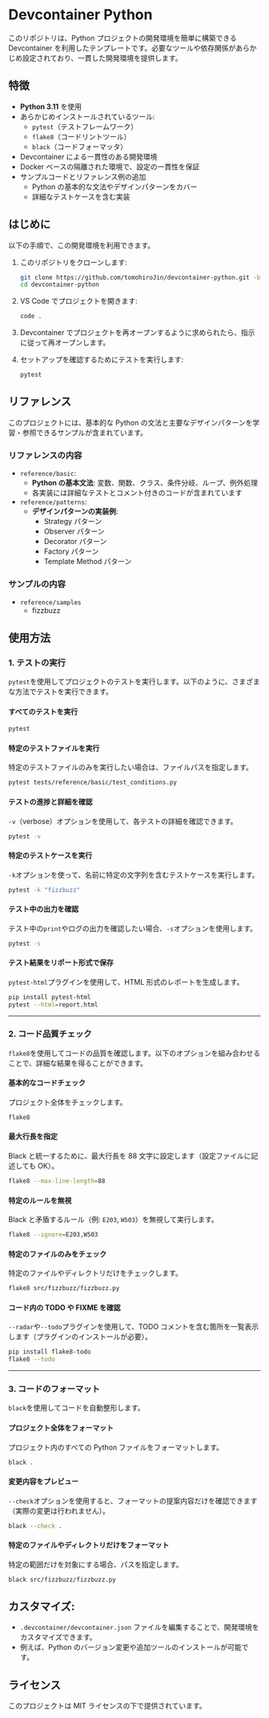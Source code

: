 # Devcontainer Python

このリポジトリは、Python プロジェクトの開発環境を簡単に構築できる Devcontainer を利用したテンプレートです。必要なツールや依存関係があらかじめ設定されており、一貫した開発環境を提供します。

## 特徴

- **Python 3.11** を使用
- あらかじめインストールされているツール:
  - `pytest`（テストフレームワーク）
  - `flake8`（コードリントツール）
  - `black`（コードフォーマッタ）
- Devcontainer による一貫性のある開発環境
- Docker ベースの隔離された環境で、設定の一貫性を保証
- サンプルコードとリファレンス例の追加
  - Python の基本的な文法やデザインパターンをカバー
  - 詳細なテストケースを含む実装

## はじめに

以下の手順で、この開発環境を利用できます。

1. このリポジトリをクローンします:

   ```bash
   git clone https://github.com/tomohiroJin/devcontainer-python.git -b feature/add-reference
   cd devcontainer-python
   ```

2. VS Code でプロジェクトを開きます:

   ```bash
   code .
   ```

3. Devcontainer でプロジェクトを再オープンするように求められたら、指示に従って再オープンします。

4. セットアップを確認するためにテストを実行します:

   ```bash
   pytest
   ```

## リファレンス

このプロジェクトには、基本的な Python の文法と主要なデザインパターンを学習・参照できるサンプルが含まれています。

### **リファレンスの内容**

- `reference/basic`:
  - **Python の基本文法**: 変数、関数、クラス、条件分岐、ループ、例外処理
  - 各実装には詳細なテストとコメント付きのコードが含まれています
- `reference/patterns`:
  - **デザインパターンの実装例**:
    - Strategy パターン
    - Observer パターン
    - Decorator パターン
    - Factory パターン
    - Template Method パターン

### **サンプルの内容**

- `reference/samples`
  - fizzbuzz

## 使用方法

### **1. テストの実行**

`pytest`を使用してプロジェクトのテストを実行します。以下のように、さまざまな方法でテストを実行できます。

#### **すべてのテストを実行**

```bash
pytest
```

#### **特定のテストファイルを実行**

特定のテストファイルのみを実行したい場合は、ファイルパスを指定します。

```bash
pytest tests/reference/basic/test_conditions.py
```

#### **テストの進捗と詳細を確認**

`-v`（verbose）オプションを使用して、各テストの詳細を確認できます。

```bash
pytest -v
```

#### **特定のテストケースを実行**

`-k`オプションを使って、名前に特定の文字列を含むテストケースを実行します。

```bash
pytest -k "fizzbuzz"
```

#### **テスト中の出力を確認**

テスト中の`print`やログの出力を確認したい場合、`-s`オプションを使用します。

```bash
pytest -s
```

#### **テスト結果をリポート形式で保存**

`pytest-html`プラグインを使用して、HTML 形式のレポートを生成します。

```bash
pip install pytest-html
pytest --html=report.html
```

---

### **2. コード品質チェック**

`flake8`を使用してコードの品質を確認します。以下のオプションを組み合わせることで、詳細な結果を得ることができます。

#### **基本的なコードチェック**

プロジェクト全体をチェックします。

```bash
flake8
```

#### **最大行長を指定**

Black と統一するために、最大行長を 88 文字に設定します（設定ファイルに記述しても OK）。

```bash
flake8 --max-line-length=88
```

#### **特定のルールを無視**

Black と矛盾するルール（例: `E203`, `W503`）を無視して実行します。

```bash
flake8 --ignore=E203,W503
```

#### **特定のファイルのみをチェック**

特定のファイルやディレクトリだけをチェックします。

```bash
flake8 src/fizzbuzz/fizzbuzz.py
```

#### **コード内の TODO や FIXME を確認**

`--radar`や`--todo`プラグインを使用して、TODO コメントを含む箇所を一覧表示します（プラグインのインストールが必要）。

```bash
pip install flake8-todo
flake8 --todo
```

---

### **3. コードのフォーマット**

`black`を使用してコードを自動整形します。

#### **プロジェクト全体をフォーマット**

プロジェクト内のすべての Python ファイルをフォーマットします。

```bash
black .
```

#### **変更内容をプレビュー**

`--check`オプションを使用すると、フォーマットの提案内容だけを確認できます（実際の変更は行われません）。

```bash
black --check .
```

#### **特定のファイルやディレクトリだけをフォーマット**

特定の範囲だけを対象にする場合、パスを指定します。

```bash
black src/fizzbuzz/fizzbuzz.py
```

## **カスタマイズ**:

- `.devcontainer/devcontainer.json` ファイルを編集することで、開発環境をカスタマイズできます。
- 例えば、Python のバージョン変更や追加ツールのインストールが可能です。

## ライセンス

このプロジェクトは MIT ライセンスの下で提供されています。

```

```
